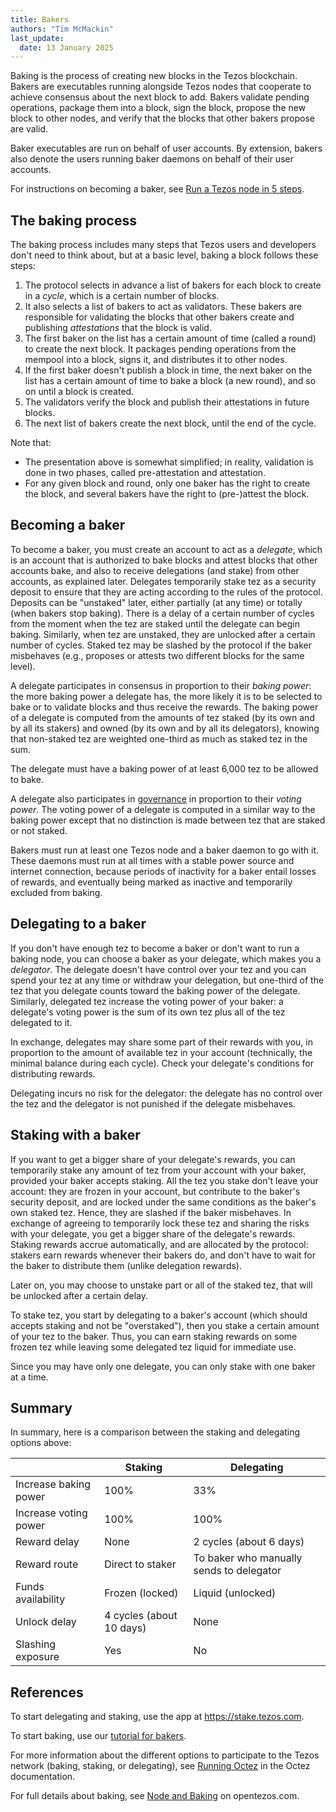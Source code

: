 ```yaml
---
title: Bakers
authors: "Tim McMackin"
last_update:
  date: 13 January 2025
---
```


Baking is the process of creating new blocks in the Tezos blockchain.
Bakers are executables running alongside Tezos nodes that cooperate to achieve consensus about the next block to add.
Bakers validate pending operations, package them into a block, sign the block, propose the new block to other nodes, and verify that the blocks that other bakers propose are valid.

Baker executables are run on behalf of user accounts.
By extension, bakers also denote the users running baker daemons on behalf of their user accounts.

For instructions on becoming a baker, see [Run a Tezos node in 5 steps](/tutorials/join-dal-baker).

## The baking process

The baking process includes many steps that Tezos users and developers don't need to think about, but at a basic level, baking a block follows these steps:

1. The protocol selects in advance a list of bakers for each block to create in a _cycle_, which is a certain number of blocks.
1. It also selects a list of bakers to act as validators.
These bakers are responsible for validating the blocks that other bakers create and publishing _attestations_ that the block is valid.
1. The first baker on the list has a certain amount of time (called a round) to create the next block.
It packages pending operations from the mempool into a block, signs it, and distributes it to other nodes.
1. If the first baker doesn't publish a block in time, the next baker on the list has a certain amount of time to bake a block (a new round), and so on until a block is created.
1. The validators verify the block and publish their attestations in future blocks.
1. The next list of bakers create the next block, until the end of the cycle.

Note that:
- The presentation above is somewhat simplified; in reality, validation is done in two phases, called pre-attestation and attestation.
- For any given block and round, only one baker has the right to create the block, and several bakers have the right to (pre-)attest the block.

## Becoming a baker

To become a baker, you must create an account to act as a _delegate_, which is an account that is authorized to bake blocks and attest blocks that other accounts bake, and also to receive delegations (and stake) from other accounts, as explained later.
Delegates temporarily stake tez as a security deposit to ensure that they are acting according to the rules of the protocol.
Deposits can be "unstaked" later, either partially (at any time) or totally (when bakers stop baking).
There is a delay of a certain number of cycles from the moment when the tez are staked until the delegate can begin baking.
Similarly, when tez are unstaked, they are unlocked after a certain number of cycles.
Staked tez may be slashed by the protocol if the baker misbehaves (e.g., proposes or attests two different blocks for the same level).

A delegate participates in consensus in proportion to their _baking power_: the more baking power a delegate has, the more likely it is to be selected to bake or to validate blocks and thus receive the rewards.
The baking power of a delegate is computed from the amounts of tez staked (by its own and by all its stakers) and owned (by its own and by all its delegators), knowing that non-staked tez are weighted one-third as much as staked tez in the sum.

The delegate must have a baking power of at least 6,000 tez to be allowed to bake.

A delegate also participates in [governance](/architecture/governance) in proportion to their _voting power_.
The voting power of a delegate is computed in a similar way to the baking power except that no distinction is made between tez that are staked or not staked.

Bakers must run at least one Tezos node and a baker daemon to go with it.
These daemons must run at all times with a stable power source and internet connection, because periods of inactivity for a baker entail losses of rewards, and eventually being marked as inactive and temporarily excluded from baking.

## Delegating to a baker

If you don't have enough tez to become a baker or don't want to run a baking node, you can choose a baker as your delegate, which makes you a _delegator_.
The delegate doesn't have control over your tez and you can spend your tez at any time or withdraw your delegation, but one-third of the tez that you delegate counts toward the baking power of the delegate.
Similarly, delegated tez increase the voting power of your baker: a delegate's voting power is the sum of its own tez plus all of the tez delegated to it.

In exchange, delegates may share some part of their rewards with you, in proportion to the amount of available tez in your account (technically, the minimal balance during each cycle).
Check your delegate's conditions for distributing rewards.

Delegating incurs no risk for the delegator: the delegate has no control over the tez and the delegator is not punished if the delegate misbehaves.

## Staking with a baker

If you want to get a bigger share of your delegate's rewards, you can temporarily stake any amount of tez from your account with your baker, provided your baker accepts staking.
All the tez you stake don't leave your account: they are frozen in your account,
but contribute to the baker's security deposit, and are locked under the same conditions as the baker's own staked tez. Hence, they are slashed if the baker misbehaves.
In exchange of agreeing to temporarily lock these tez and sharing the risks with your delegate, you get a bigger share of the delegate's rewards.
Staking rewards accrue automatically, and are allocated by the protocol: stakers earn rewards whenever their bakers do, and don't have to wait for the baker to distribute them (unlike delegation rewards).

Later on, you may choose to unstake part or all of the staked tez, that will be unlocked after a certain delay.

To stake tez, you start by delegating to a baker's account (which should accepts staking and not be "overstaked"), then you stake a certain amount of your tez to the baker.
Thus, you can earn staking rewards on some frozen tez while leaving some delegated tez liquid for immediate use.

Since you may have only one delegate, you can only stake with one baker at a time.

## Summary

In summary, here is a comparison between the staking and delegating options above:

&nbsp; | Staking | Delegating
--- | --- | ---
Increase baking power | 100% | 33%
Increase voting power | 100% | 100%
Reward delay | None | 2 cycles (about 6 days)
Reward route | Direct to staker | To baker who manually sends to delegator
Funds availability | Frozen (locked) | Liquid (unlocked)
Unlock delay | 4 cycles (about 10 days) | None
Slashing exposure | Yes | No

## References

To start delegating and staking, use the app at https://stake.tezos.com.

To start baking, use our [tutorial for bakers](/tutorials/join-dal-baker).

For more information about the different options to participate to the Tezos network (baking, staking, or delegating), see [Running Octez](https://tezos.gitlab.io/introduction/howtorun.html) in the Octez documentation.

For full details about baking, see [Node and Baking](https://opentezos.com/node-baking/baking/introduction/) on opentezos.com.
